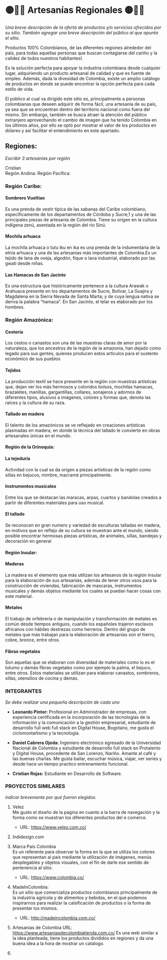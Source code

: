 # 🟡🔵🔴 Artesanías Regionales 🟡🔵🔴

 _Una breve descripción de la oferta de productos y/o servicios ofrecidos por su sitio. También agregar una breve descripción del público al que apunta el sitio._

Productos 100% Colombianos, de las diferentes regiones alrededor del país, para todas aquellas personas que buscan contagiarse del cariño y la calidez de todos nuestros habitantes!.  

Es la solución perfecta para apoyar la industria colombiana desde cualquier lugar, adquiriendo un producto artesanal de calidad y que es fuente de empleo. Además, dada la divesidad de Colombia, existe un amplio catálogo de productos en donde se puede encontrar la opción perfecta para cada estilo de vida. 

El público al cual va dirigido este sitio es, principalmente a personas colombianas que deseen adquirir de forma fácil, una artesanía de su país, ya sea que se encuentran dentro del territorio nacional como fuera del mismo. Sin embargo, también se busca atraer la atención del público extranjero aprovechando el cambio de imagen que ha tenido Colombia en los últimos años, por ello se optó por mostrar el valor de los productos en dólares y así facilitar el entendimiento en este apartado. 

## Regiones:

_Escribir 3 artesanías por región_

Cristian  
Región Andina:
Región Pacífica:

### Región Caribe:

#### Sombrero Vueltiao  
Es una prenda de vestir típica de las sabanas del Caribe colombiano, específicamente de los departamentos de Córdoba y Sucre,1​ y una de las principales piezas de artesanía de Colombia. Tiene su origen en la cultura indígena zenú, asentada en la región del río Sinú.

#### Mochila arhuaca  
La mochila arhuaca o tutu iku en ika es una prenda de la indumentaria de la etnia arhuaca y una de las artesanías más importantes de Colombia.​​Es un tejido de lana de oveja, algodón, fique o lana industrial, elaborado por las gwati desde niñas.

#### Las Hamacas de San Jacinto  
Es una estructura que históricamente pertenece a la cultura Arawak o Arahuaca presente en los departamentos de Sucre, Bolívar, La Guajira y Magdalena en la Sierra Nevada de Santa Marta; y de cuya lengua nativa se deriva la palabra “hamaca”. En San Jacinto, el telar es elaborado por los hombres.

### Región Amazónica:

#### Cestería  
Los cestos o canastos son una de las muestras claras de amor por la naturaleza, que los ancestros de la región de la amazonia, han dejado como legado para sus gentes, quienes producen estos artículos para el sustento económico de sus pueblos

#### Tejidos  
La producción textil se hace presente en la región con muestras artísticas que, dejan ver los más hermosos y coloridos bolsos, mochilas hamacas, brazaletes, manillas, gargantillas, collares, sonajeros y adornos de diferentes tipos, alusivos a imágenes, colores y formas que, denota las raíces y la cultura de su raza.

#### Tallado en madera  
El talento de los amazónicos se ve reflejado en creaciones artísticas plasmadas en madera, en donde la técnica del tallado le convierte en obras artesanales únicas en el mundo.

#### Región de la Orinoquía:

#### **La tejeduría** 
Actividad con la cual se da origen a piezas artísticas de la región como sillas en bejucos, mimbre, macramé principalmente. 

#### **Instrumentos musicales**
 Entre los que se destacan las maracas, arpas, cuartos y bandolas creados a partir de diferentes materiales para uso musical.

#### **El tallado**  
Se reconocen en gran numero y variedad de esculturas talladas en madera, en motivos que en reflejo de su cultura se muestran ante el mundo, siendo posible encontrar hermosas piezas artísticas, de animales, sillas, bandejas y decoración en general 

#### Región Insular:

#### **Maderas**
La madera es el elemento que más utilizan los artesanos de la región insular para la elaboración de sus artesanías, además de tener otros usos para la construcción de viviendas, fabricación de mascaras, instrumentos musicales y demás objetos mediante los cuales se puedan hacer cosas con este material.

#### **Metales**
El trabajo de orfebrería o de manipulación y transformación de metales es común desde tiempos antiguos, cuando los españoles trajeron esclavos africanos con hábiles destrezas como herreros. Dentro del grupo de metales que más trabajan para la elaboración de artesanías son el hierro, cobre, bronce, entre otros.



#### **Fibras vegetales**
Son aquellas que se elaboran con diversidad de materiales como lo es el totumo y demás fibras vegetales como por ejemplo la palma, el bejuco, entre otros. Estos materiales se utilizan para elaborar canastos, sombreros, sillas, utensilios de cocina y demás.

### INTEGRANTES

_Se debe realizar una pequeña descripción de cada uno_

- **Leonardo Pintor:** Profesional en Administrador de empresas, con experiencia certificada en la incorporación de las tecnologías de la información y la comunicación a la gestión empresarial, estudiante de desarrollo full web full stack en Digital House, Bogotano, me gusta el ciclomontañismo y la tecnologia.

- **Daniel Cabrera Ojeda:** Ingeniero electrónico egresado de la Universidad Nacional de Colombia y estudiante de desarrollo full stack en Protalento y Digital House, procedente de San Lorenzo, Nariño. Amante al café y las buenas charlas. Me gusta bailar, escuchar música, viajar, ver series y desde hace un tiempo practico entrenamiento funcional.     

- **Cristian Rojas:** Estudiante en Desarrollo de Software.

### PROYECTOS SIMILARES

_indicar brevemente por qué fueron elegidos._

1. Velez  
    Me gusto el diseño de la pagina en cuanto a la barra de navegación y la forma como se muestran los diferentes productos del e comerce.  
    * URL: https://www.velez.com.co/

2. Indidesign.com

3. Marca País Colombia  
    Es un referente para observar la forma en la que se utiliza los colores que representan al país mediante la utilización de imágenes, menús desplegables y objetos visuales, con el fin de darle ese sentido de pertenencia al sitio.         
    * URL: https://www.colombia.co/

4. MadeInColombia:  
    Es un sitio que comercializa productos colombianos principalmente de la industria agrícola y de alimentos y bebidas, en el que podemos inspirarnos para realizar la calsificación de productos o la forma de presentar los mismos. 
    * URL: http://madeincolombia.com.co/

5. Artesanias de Colombia
    URL: https://www.artesaniasdecolombiatienda.com.co/
    Es una web similar a la idea planteada, tiene los productos divididos en regiones y da una buena idea a la hora de mostrar un catalogo.

6.

